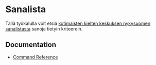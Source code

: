 # Sanalista

Tällä työkalulla voit etsiä [kotimaisten kielten keskuksen nykysuomen sanalistasta](https://kaino.kotus.fi/sanat/nykysuomi/) sanoja tietyin kriteerein.

## Documentation
- [Command Reference](docs/COMMANDS.rst)
